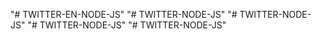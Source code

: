 "# TWITTER-EN-NODE-JS" 
"# TWITTER-NODE-JS" 
"# TWITTER-NODE-JS" 
"# TWITTER-NODE-JS" 
"# TWITTER-NODE-JS" 
